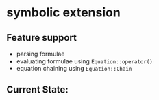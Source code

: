# symbolic extension

## Feature support
- parsing formulae
- evaluating formulae using `Equation::operator()`
- equation chaining using `Equation::Chain`


## Current State:
